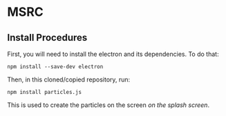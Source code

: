 # MSRC

## Install Procedures

First, you will need to install the electron and its dependencies. To do that:
```
npm install --save-dev electron
```

Then, in this cloned/copied repository, run:
```
npm install particles.js
```
This is used to create the particles on the screen *on the splash screen*.